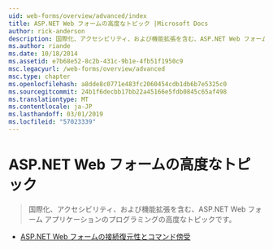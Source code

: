 ```yaml
---
uid: web-forms/overview/advanced/index
title: ASP.NET Web フォームの高度なトピック |Microsoft Docs
author: rick-anderson
description: 国際化、アクセシビリティ、および機能拡張を含む、ASP.NET Web フォーム アプリケーションのプログラミングの高度なトピックです。
ms.author: riande
ms.date: 10/18/2014
ms.assetid: e7b68e52-8c2b-431c-9b1e-4fb51f1950c9
msc.legacyurl: /web-forms/overview/advanced
msc.type: chapter
ms.openlocfilehash: a8dde8c0771e483fc2060454cdb1db6b7e5325c0
ms.sourcegitcommit: 24b1f6decbb17bb22a45166e5fdb0845c65af498
ms.translationtype: MT
ms.contentlocale: ja-JP
ms.lasthandoff: 03/01/2019
ms.locfileid: "57023339"
---
```

<a name="aspnet-web-forms-advanced-topics"></a>ASP.NET Web フォームの高度なトピック
====================
> 国際化、アクセシビリティ、および機能拡張を含む、ASP.NET Web フォーム アプリケーションのプログラミングの高度なトピックです。


- [ASP.NET Web フォームの接続復元性とコマンド傍受](aspnet-web-forms-connection-resiliency-and-command-interception.md)
